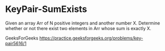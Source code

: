 # KeyPair-SumExists

Given an array Arr of N positive integers and another number X. Determine whether or not there exist two elements in Arr whose sum is exactly X.

GeeksForGeeks 
https://practice.geeksforgeeks.org/problems/key-pair5616/1
